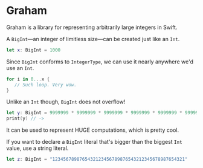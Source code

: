 # Graham

Graham is a library for representing arbitrarily large integers in Swift.

A `BigInt`—an integer of limitless size—can be created just like an `Int`.
```swift
let x: BigInt = 1000
```
Since `BigInt` conforms to `IntegerType`, we can use it nearly anywhere we'd use an `Int`.
```swift
for i in 0...x {
   // Such loop. Very wow.
}
```
Unlike an `Int` though, `BigInt` does not overflow!
```swift
let y: BigInt = 9999999 * 9999999 * 9999999 * 9999999 * 9999999 * 9999999
print(y) // -> 
```
It can be used to represent HUGE computations, which is pretty cool.

If you want to declare a `BigInt` literal that's bigger than the biggest `Int` value, use a string literal.
```swift
let z: BigInt = "1234567898765432123456789876543212345678987654321"
```
